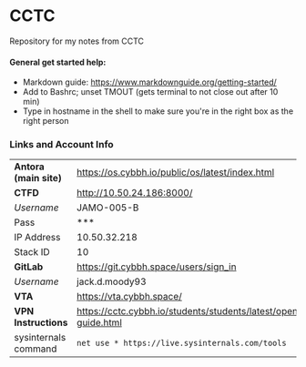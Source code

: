 # CCTC
Repository for my notes from CCTC
#### General get started help:
- Markdown guide: https://www.markdownguide.org/getting-started/
- Add to Bashrc; unset TMOUT (gets terminal to not close out after 10 min)
- Type in hostname in the shell to make sure you're in the right box as the right person
### Links and Account Info
| | | 
|-|-|
| **Antora (main site)** | https://os.cybbh.io/public/os/latest/index.html |
| **CTFD** | http://10.50.24.186:8000/ |
| *Username* | JAMO-005-B |
| Pass | *** |
| IP Address| 10.50.32.218 |
| Stack ID | 10|
| **GitLab** | https://git.cybbh.space/users/sign_in |
| *Username* | jack.d.moody93 | 
| **VTA** | https://vta.cybbh.space/ | 
| **VPN Instructions** | https://cctc.cybbh.io/students/students/latest/openvpn-guide.html | 
| sysinternals command| `net use * https://live.sysinternals.com/tools`|
